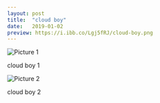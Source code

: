 ```yaml
---
layout: post
title:  "cloud boy"
date:   2019-01-02 
preview: https://i.ibb.co/Lgj5fRJ/cloud-boy.png
---
```


![Picture 1](https://i.ibb.co/YdnZGQy/cloud-boy.png)

cloud boy 1

![Picture 2](https://i.ibb.co/WfjvLnG/cloud-boy-2.png)

cloud boy 2
